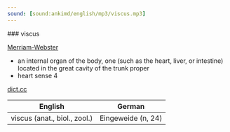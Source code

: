 ```yaml
---
sound: [sound:ankimd/english/mp3/viscus.mp3]
---
```


\### viscus

[Merriam-Webster](https://www.merriam-webster.com/dictionary/viscus)

- an internal organ of the body, one (such as the heart, liver, or intestine) located in the great cavity of the trunk proper
- heart sense 4

[dict.cc](https://www.dict.cc/viscus)

| English        | German       |
| -------------- | ------------ |
| viscus (anat., biol., zool.) | Eingeweide (n, 24) |
